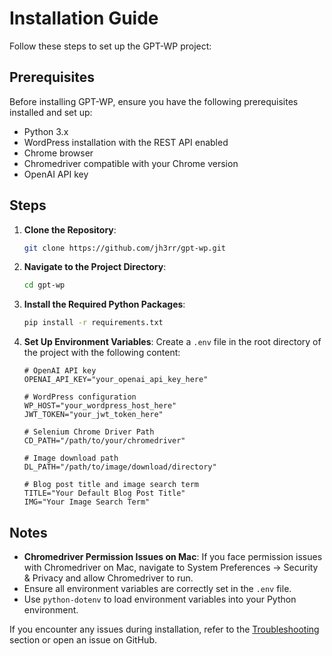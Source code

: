 # Installation Guide

Follow these steps to set up the GPT-WP project:

## Prerequisites

Before installing GPT-WP, ensure you have the following prerequisites installed and set up:

- Python 3.x
- WordPress installation with the REST API enabled
- Chrome browser
- Chromedriver compatible with your Chrome version
- OpenAI API key

## Steps

1. **Clone the Repository**:
    ```bash
    git clone https://github.com/jh3rr/gpt-wp.git
    ```

2. **Navigate to the Project Directory**:
    ```bash
    cd gpt-wp
    ```

3. **Install the Required Python Packages**:
    ```bash
    pip install -r requirements.txt
    ```

4. **Set Up Environment Variables**:
    Create a `.env` file in the root directory of the project with the following content:
    ```env
    # OpenAI API key
    OPENAI_API_KEY="your_openai_api_key_here"

    # WordPress configuration
    WP_HOST="your_wordpress_host_here"
    JWT_TOKEN="your_jwt_token_here"

    # Selenium Chrome Driver Path
    CD_PATH="/path/to/your/chromedriver"

    # Image download path
    DL_PATH="/path/to/image/download/directory"

    # Blog post title and image search term
    TITLE="Your Default Blog Post Title"
    IMG="Your Image Search Term"
    ```

## Notes

- **Chromedriver Permission Issues on Mac**: If you face permission issues with Chromedriver on Mac, navigate to System Preferences -> Security & Privacy and allow Chromedriver to run.
- Ensure all environment variables are correctly set in the `.env` file.
- Use `python-dotenv` to load environment variables into your Python environment.

If you encounter any issues during installation, refer to the [Troubleshooting](troubleshooting.md) section or open an issue on GitHub.